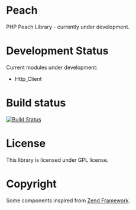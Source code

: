 Peach
=====

PHP Peach Library - currently under development.

Development Status
=====

Current modules under development:

 * Http_Client

Build status
=====

[![Build Status](https://buildhive.cloudbees.com/job/indy2kro/job/Peach/badge/icon)](https://buildhive.cloudbees.com/job/indy2kro/job/Peach/)

License
=====

This library is licensed under GPL license.

Copyright
=====

Some components inspired from [Zend Framework](https://github.com/zendframework/zf2/).